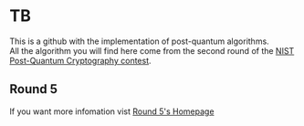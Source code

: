 # TB

This is a github with the implementation of post-quantum algorithms.  
All the algorithm you will find here come from the second round of the [NIST Post-Quantum Cryptography contest](https://csrc.nist.gov/Projects/Post-Quantum-Cryptography/Round-2-Submissions).  

## Round 5 

If you want more infomation vist [Round 5's Homepage](https://round5.org/)
